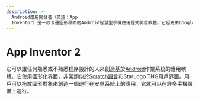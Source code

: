 ```yaml
---
description: >-
  Android應用開發者（英語：App
  Inventor）是一款卡通圖形界面的Android智慧型手機應用程式開發軟體。它起先由Google提供的應用軟體，現在由麻省理工學院維護及營運。
---
```


# App Inventor 2

它可以讓任何熟悉或不熟悉程序設計的人來創造基於[Android](https://zh.wikipedia.org/wiki/Android)作業系統的應用軟體。它使用圖形化界面，非常類似於[Scratch語言](https://zh.wikipedia.org/wiki/Scratch%E8%AF%AD%E8%A8%80)和StarLogo TNG用戶界面。用戶可以拖放圖形對象來創造一個運行在安卓系統上的應用，它就可以在許多手機設備上運行。

